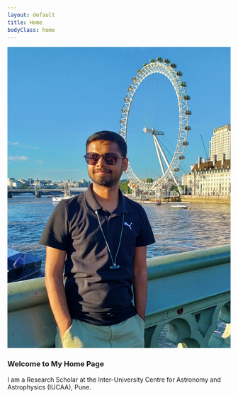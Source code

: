```yaml
---
layout: default
title: Home
bodyClass: home
---
```


<div class="home-container">
  <img src="./Profile_picture.jpg" alt="Profile Picture" class="profile-pic">

  <div class="home-text">
    <h3>Welcome to My Home Page</h3>
    <p>
      I am a Research Scholar at the Inter-University Centre for Astronomy and Astrophysics (IUCAA), Pune.
    </p>
  </div>
</div>
